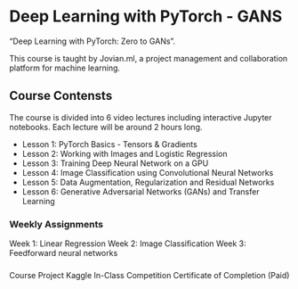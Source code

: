 # Deep Learning with PyTorch - GANS
“Deep Learning with PyTorch: Zero to GANs”.

This course is taught by Jovian.ml, a project management and collaboration platform for machine learning.

## Course Contensts
The course is divided into 6 video lectures including interactive Jupyter notebooks. Each lecture will be around 2 hours long.

- Lesson 1: PyTorch Basics - Tensors & Gradients
- Lesson 2: Working with Images and Logistic Regression
- Lesson 3: Training Deep Neural Network on a GPU
- Lesson 4: Image Classification using Convolutional Neural Networks
- Lesson 5: Data Augmentation, Regularization and Residual Networks
- Lesson 6: Generative Adversarial Networks (GANs) and Transfer Learning


### Weekly Assignments
Week 1: Linear Regression
Week 2: Image Classification
Week 3: Feedforward neural networks

###
Course Project
Kaggle In-Class Competition
Certificate of Completion (Paid)

